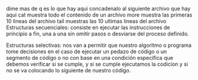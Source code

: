 dime mas de q es lo que hay aqui
concadenalo al siguiente archivo que hay aqui
cat muestra todo el contenido de un archivo
more muestra las primeras 10 lineas del archivo
tail muestras las 10 ultimas lineas del archivo
Estructuras secuenciales: consiste en ejecutar las instrucciones de principio a fin, una a una sin omitir pasos o desviarse del proceso definido.

Estructuras selectivas: nos van a permitir que nuestro algoritmo o programa tome decisiones en el caso de ejecutar un pedazo de código o un segmento de
código o no con base en una condición específica que debemos verificar si se cumple, y si se cumple ejecutamos la codicion y si no se va colocando lo 
siguiente de nuestro código.
